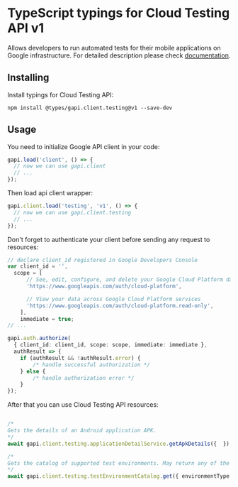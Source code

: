 # TypeScript typings for Cloud Testing API v1

Allows developers to run automated tests for their mobile applications on Google infrastructure.
For detailed description please check [documentation](https://developers.google.com/cloud-test-lab/).

## Installing

Install typings for Cloud Testing API:

```
npm install @types/gapi.client.testing@v1 --save-dev
```

## Usage

You need to initialize Google API client in your code:

```typescript
gapi.load('client', () => {
  // now we can use gapi.client
  // ...
});
```

Then load api client wrapper:

```typescript
gapi.client.load('testing', 'v1', () => {
  // now we can use gapi.client.testing
  // ...
});
```

Don't forget to authenticate your client before sending any request to resources:

```typescript
// declare client_id registered in Google Developers Console
var client_id = '',
  scope = [ 
      // See, edit, configure, and delete your Google Cloud Platform data
      'https://www.googleapis.com/auth/cloud-platform',

      // View your data across Google Cloud Platform services
      'https://www.googleapis.com/auth/cloud-platform.read-only',
    ],
    immediate = true;
// ...

gapi.auth.authorize(
  { client_id: client_id, scope: scope, immediate: immediate },
  authResult => {
    if (authResult && !authResult.error) {
        /* handle successful authorization */
    } else {
        /* handle authorization error */
    }
});
```

After that you can use Cloud Testing API resources:

```typescript

/*
Gets the details of an Android application APK.
*/
await gapi.client.testing.applicationDetailService.getApkDetails({  });

/*
Gets the catalog of supported test environments. May return any of the following canonical error codes: - INVALID_ARGUMENT - if the request is malformed - NOT_FOUND - if the environment type does not exist - INTERNAL - if an internal error occurred
*/
await gapi.client.testing.testEnvironmentCatalog.get({ environmentType: "environmentType",  });
```
